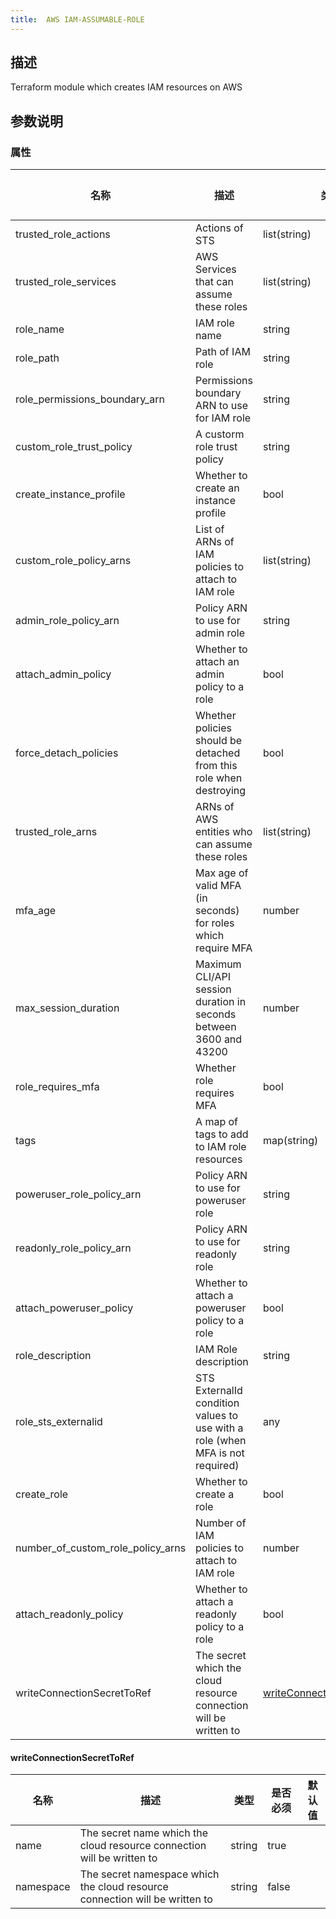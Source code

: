 ```yaml
---
title:  AWS IAM-ASSUMABLE-ROLE
---
```


## 描述

Terraform module which creates IAM resources on AWS

## 参数说明


### 属性

 名称 | 描述 | 类型 | 是否必须 | 默认值 
 ------------ | ------------- | ------------- | ------------- | ------------- 
 trusted_role_actions | Actions of STS | list(string) | false |  
 trusted_role_services | AWS Services that can assume these roles | list(string) | false |  
 role_name | IAM role name | string | false |  
 role_path | Path of IAM role | string | false |  
 role_permissions_boundary_arn | Permissions boundary ARN to use for IAM role | string | false |  
 custom_role_trust_policy | A custorm role trust policy | string | false |  
 create_instance_profile | Whether to create an instance profile | bool | false |  
 custom_role_policy_arns | List of ARNs of IAM policies to attach to IAM role | list(string) | false |  
 admin_role_policy_arn | Policy ARN to use for admin role | string | false |  
 attach_admin_policy | Whether to attach an admin policy to a role | bool | false |  
 force_detach_policies | Whether policies should be detached from this role when destroying | bool | false |  
 trusted_role_arns | ARNs of AWS entities who can assume these roles | list(string) | false |  
 mfa_age | Max age of valid MFA (in seconds) for roles which require MFA | number | false |  
 max_session_duration | Maximum CLI/API session duration in seconds between 3600 and 43200 | number | false |  
 role_requires_mfa | Whether role requires MFA | bool | false |  
 tags | A map of tags to add to IAM role resources | map(string) | false |  
 poweruser_role_policy_arn | Policy ARN to use for poweruser role | string | false |  
 readonly_role_policy_arn | Policy ARN to use for readonly role | string | false |  
 attach_poweruser_policy | Whether to attach a poweruser policy to a role | bool | false |  
 role_description | IAM Role description | string | false |  
 role_sts_externalid | STS ExternalId condition values to use with a role (when MFA is not required) | any | false |  
 create_role | Whether to create a role | bool | false |  
 number_of_custom_role_policy_arns | Number of IAM policies to attach to IAM role | number | false |  
 attach_readonly_policy | Whether to attach a readonly policy to a role | bool | false |  
 writeConnectionSecretToRef | The secret which the cloud resource connection will be written to | [writeConnectionSecretToRef](#writeConnectionSecretToRef) | false |  


#### writeConnectionSecretToRef

 名称 | 描述 | 类型 | 是否必须 | 默认值 
 ------------ | ------------- | ------------- | ------------- | ------------- 
 name | The secret name which the cloud resource connection will be written to | string | true |  
 namespace | The secret namespace which the cloud resource connection will be written to | string | false |  
